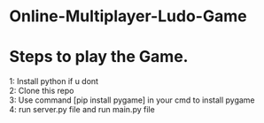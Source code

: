 # Online-Multiplayer-Ludo-Game

# Steps to play the Game.

1: Install python if u dont  
2: Clone this repo  
3: Use command [pip install pygame] in your cmd to install pygame   
4: run server.py file and run main.py file   
